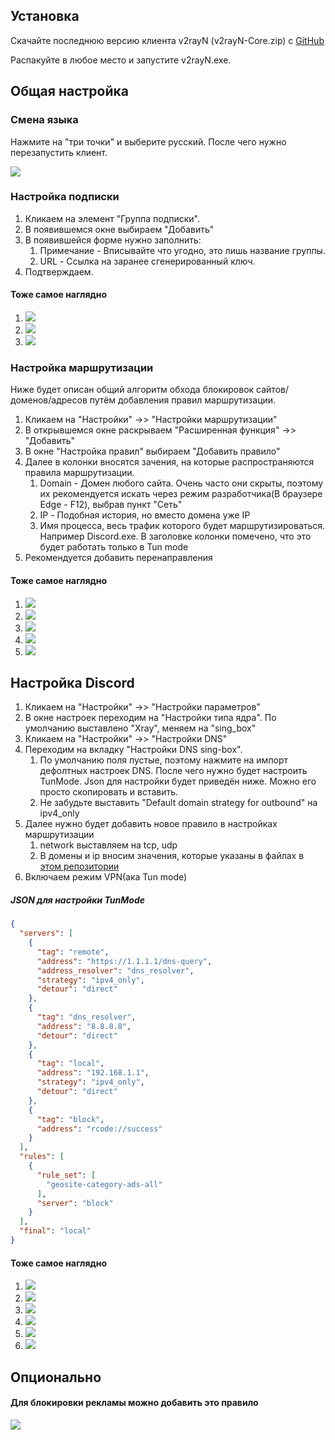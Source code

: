 ## Установка

Скачайте последнюю версию клиента v2rayN (v2rayN-Core.zip) с [GitHub](https://github.com/2dust/v2rayN/releases/tag/6.60)

Распакуйте в любое место и запустите v2rayN.exe.

## Общая настройка
### Смена языка

Нажмите на "три точки" и выберите русский. После чего нужно перезапустить клиент.

![](https://github.com/oreshkin75/discord_unblock/blob/df683b8af80ee03bd0f61490fcd34787611f6fef/v2rayN/media/v2ray_main_1.jpg)

### Настройка подписки

1. Кликаем на элемент "Группа подписки".
2. В появившемся окне выбираем "Добавить"
3. В появившейся форме нужно заполнить:
   1. Примечание - Вписывайте что угодно, это лишь название группы.
   2. URL - Ссылка на заранее сгенерированный ключ. 
4. Подтверждаем.

#### Тоже самое наглядно
1. ![](https://github.com/oreshkin75/discord_unblock/blob/df683b8af80ee03bd0f61490fcd34787611f6fef/v2rayN/media/v2ray_main_2.jpg)
2. ![](https://github.com/oreshkin75/discord_unblock/blob/df683b8af80ee03bd0f61490fcd34787611f6fef/v2rayN/media/v2ray_main_3.jpg)
3. ![](https://github.com/oreshkin75/discord_unblock/blob/df683b8af80ee03bd0f61490fcd34787611f6fef/v2rayN/media/v2ray_main_4.jpg)

### Настройка маршрутизации

Ниже будет описан общий алгоритм обхода блокировок сайтов/доменов/адресов путём добавления правил маршрутизации.

1. Кликаем на "Настройки" ->> "Настройки маршрутизации"
2. В открывшемся окне раскрываем "Расширенная функция" ->> "Добавить"
3. В окне "Настройка правил" выбираем "Добавить правило"
4. Далее в колонки вносятся зачения, на которые распространяются правила маршрутизации.
   1. Domain - Домен любого сайта. Очень часто они скрыты, поэтому их рекомендуется искать через режим разработчика(В браузере Edge - F12), выбрав пункт "Сеть"
   2. IP - Подобная история, но вместо домена уже IP
   3. Имя процесса, весь трафик которого будет маршрутизироваться. Например Discord.exe. В заголовке колонки помечено, что это будет работать только в Tun mode
5. Рекомендуется добавить перенаправления

#### Тоже самое наглядно

1. ![](https://github.com/oreshkin75/discord_unblock/blob/df683b8af80ee03bd0f61490fcd34787611f6fef/v2rayN/media/v2ray_main_5.jpg)
2. ![](https://github.com/oreshkin75/discord_unblock/blob/df683b8af80ee03bd0f61490fcd34787611f6fef/v2rayN/media/v2ray_main_6.jpg)
3. ![](https://github.com/oreshkin75/discord_unblock/blob/df683b8af80ee03bd0f61490fcd34787611f6fef/v2rayN/media/v2ray_main_7.jpg)
4. ![](https://github.com/oreshkin75/discord_unblock/blob/df683b8af80ee03bd0f61490fcd34787611f6fef/v2rayN/media/v2ray_main_8.jpg)
5. ![](https://github.com/oreshkin75/discord_unblock/blob/df683b8af80ee03bd0f61490fcd34787611f6fef/v2rayN/media/v2ray_main_9.jpg)
## Настройка Discord

1. Кликаем на "Настройки" ->> "Настройки параметров"
2. В окне настроек переходим на "Настройки типа ядра". По умолчанию выставлено "Xray", меняем на "sing_box"
3. Кликаем на "Настройки" ->> "Настройки DNS"
4. Переходим на вкладку "Настройки DNS sing-box". 
   1. По умолчанию поля пустые, поэтому нажмите на импорт дефолтных настроек DNS. После чего нужно будет настроить TunMode. Json для настройки будет приведён ниже. Можно его просто скопировать и вставить. 
   2. Не забудьте выставить "Default domain strategy for outbound" на ipv4_only
5. Далее нужно будет добавить новое правило в настройках маршрутизации
   1. network выставляем на tcp, udp
   2. В домены и ip вносим значения, которые указаны в файлах в [этом репозитории](https://github.com/GhostRooter0953/discord-voice-ips)
6. Включаем режим VPN(ака Tun mode)

##### JSON для настройки TunMode

```json
{
  "servers": [
    {
      "tag": "remote",
      "address": "https://1.1.1.1/dns-query",
      "address_resolver": "dns_resolver",
      "strategy": "ipv4_only",
      "detour": "direct"
    },
    {
      "tag": "dns_resolver",
      "address": "8.8.8.8",
      "detour": "direct"
    },
    {
      "tag": "local",
      "address": "192.168.1.1",
      "strategy": "ipv4_only",
      "detour": "direct"
    },
    {
      "tag": "block",
      "address": "rcode://success"
    }
  ],
  "rules": [
    {
      "rule_set": [
        "geosite-category-ads-all"
      ],
      "server": "block"
    }
  ],
  "final": "local"
}
```
#### Тоже самое наглядно

1. ![](https://github.com/oreshkin75/discord_unblock/blob/df683b8af80ee03bd0f61490fcd34787611f6fef/v2rayN/media/v2ray_discord_1.jpg)
2. ![](https://github.com/oreshkin75/discord_unblock/blob/df683b8af80ee03bd0f61490fcd34787611f6fef/v2rayN/media/v2ray_discord_2.jpg)
3. ![](https://github.com/oreshkin75/discord_unblock/blob/df683b8af80ee03bd0f61490fcd34787611f6fef/v2rayN/media/v2ray_discord_3.jpg)
4. ![](https://github.com/oreshkin75/discord_unblock/blob/df683b8af80ee03bd0f61490fcd34787611f6fef/v2rayN/media/v2ray_discord_4.jpg)
5. ![](https://github.com/oreshkin75/discord_unblock/blob/df683b8af80ee03bd0f61490fcd34787611f6fef/v2rayN/media/v2ray_discord_5.jpg)
6. ![](https://github.com/oreshkin75/discord_unblock/blob/df683b8af80ee03bd0f61490fcd34787611f6fef/v2rayN/media/v2ray_discord_6.jpg)
## Опционально

#### Для блокировки рекламы можно добавить это правило

![](https://github.com/oreshkin75/discord_unblock/blob/df683b8af80ee03bd0f61490fcd34787611f6fef/v2rayN/media/v2ray_additional_1.jpg)
